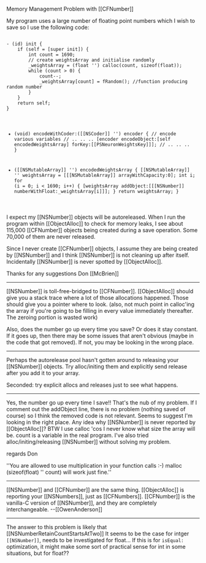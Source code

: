Memory Management Problem with [[CFNumber]]


My program uses a large number of floating point numbers which I wish to save so I use the following code:

<code>
- (id) init {
	if (self = [super init]) {
		int count = 1690;
		// create weightsArray and initialise randomly
		_weightsArray = (float '') calloc(count, sizeof(float));
		while (count > 0) {
			count--;
			_weightsArray[count] = fRandom(); //function producing random number
		}
	}
	return self;
}

- (void) encodeWithCoder:([[NSCoder]] '') encoder {
	// encode various variables
	// .. .. ..
	[encoder encodeObject:[self encodedWeightsArray] forKey:[[PSNeuronWeightsKey]]];
	// .. .. ..
}

- ([[NSMutableArray]] '') encodedWeightsArray {
	[[NSMutableArray]] '' weightsArray = [[[NSMutableArray]] arrayWithCapacity:0];
	int i;
	for (i = 0; i < 1690; i++) {
		[weightsArray addObject:[[[NSNumber]] numberWithFloat:_weightsArray[i]]];
	}
	return weightsArray;
}
</code>
I expect my [[NSNumber]] objects will be autoreleased.  When I run the program within [[ObjectAlloc]] to check for memory leaks, I see about 115,000 [[CFNumber]] objects being created during a save operation.  Some 70,000 of them are never released.

Since I never create [[CFNumber]] objects, I assume they are being created by [[NSNumber]] and I think [[NSNumber]] is not cleaning up after itself.  Incidentally [[NSNumber]] is never spotted by [[ObjectAlloc]].

Thanks for any suggestions
Don [[McBrien]]

----

[[NSNumber]] is toll-free-bridged to [[CFNumber]].  [[ObjectAlloc]] should give you a stack trace where a lot of those allocations happened.  Those should give you a pointer where to look.  (also, not much point in calloc'ing the array if you're going to be filling in every value immediately thereafter.  The zeroing portion is wasted work)

Also, does the number go up every time you save?  Or does it stay constant.  If it goes up, then there may be some issues that aren't obvious (maybe in the code that got removed).  If not, you may be looking in the wrong place.

----

Perhaps the autorelease pool hasn't gotten around to releasing your [[NSNumber]] objects. Try alloc/initing them and explicitly send release after you add it to your array.

Seconded:  try explicit allocs and releases just to see what happens.  

----

Yes, the number go up every time I save!!  That's the nub of my problem.  If I comment out the addObject line, there is no problem (nothing saved of course) so I think the removed code is not relevant.  Seems to suggest I'm looking in the right place.  Any idea why [[NSNumber]] is never reported by [[ObjectAlloc]]?
BTW I use calloc 'cos I never know what size the array will be.  count is a variable in the real program.
I've also tried alloc/initing/releasing [[NSNumber]] without solving my problem.

regards
Don

''You are allowed to use multiplication in your function calls :-)   malloc (sizeof(float) '' count) will work just fine.''


----

[[NSNumber]] and [[CFNumber]] are the same thing.  [[ObjectAlloc]] is reporting your [[NSNumbers]], just as [[CFNumbers]].  [[CFNumber]] is the vanilla-C version of [[NSNumber]], and they are completely interchangeable.  --[[OwenAnderson]]

----
The answer to this problem is likely that [[NSNumberRetainCountStartsAtTwo]]
It seems to be the case for intger <code>[[NSNumber]]</code>, needs to be investigated for float... If this is for <code>isEqual:</code> optimization, it might make some sort of practical sense for int in some situations, but for float??